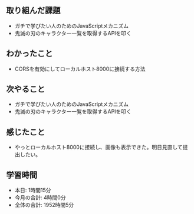 ## 取り組んだ課題
- ガチで学びたい人のためのJavaScriptメカニズム
- 鬼滅の刃のキャラクター一覧を取得するAPIを叩く
## わかったこと
- CORSを有効にしてローカルホスト8000に接続する方法
## 次やること
- ガチで学びたい人のためのJavaScriptメカニズム
- 鬼滅の刃のキャラクター一覧を取得するAPIを叩く
## 感じたこと
- やっとローカルホスト8000に接続し、画像も表示できた。明日見直して提出したい。
## 学習時間
- 本日: 1時間15分
- 今月の合計: 4時間0分
- 全体の合計: 1952時間5分
